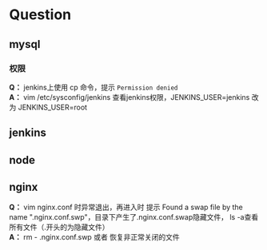 # Question

## mysql
### 权限
**Q：** jenkins上使用 cp 命令，提示 `Permission denied`     
**A：** vim /etc/sysconfig/jenkins 查看jenkins权限，JENKINS_USER=jenkins 改为 JENKINS_USER=root
## jenkins
## node
## nginx
**Q：** vim nginx.conf 时异常退出，再进入时 提示 Found a swap file by the name ".nginx.conf.swp"，目录下产生了.nginx.conf.swap隐藏文件， ls -a查看所有文件（.开头的为隐藏文件）      
**A：** rm - .nginx.conf.swp 或者 恢复非正常关闭的文件